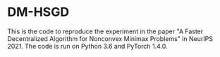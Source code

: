 # DM-HSGD
This is the code to reproduce the experiment in the paper "A Faster Decentralized Algorithm for Nonconvex Minimax Problems" in NeurIPS 2021. The code is run on Python 3.6 and PyTorch 1.4.0. 

